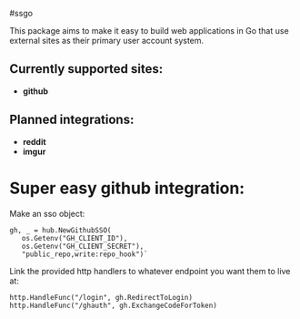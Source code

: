 #ssgo

This package aims to make it easy to build web applications in Go that use external sites as their primary user account system.

## Currently supported sites:
- **github**

## Planned integrations:
- **reddit**
- **imgur**

# Super easy github integration:

Make an sso object:

    gh, _ = hub.NewGithubSSO(
       os.Getenv("GH_CLIENT_ID"), 
       os.Getenv("GH_CLIENT_SECRET"),
       "public_repo,write:repo_hook")`

Link the provided http handlers to whatever endpoint you want them to live at:

    http.HandleFunc("/login", gh.RedirectToLogin)
    http.HandleFunc("/ghauth", gh.ExchangeCodeForToken)

